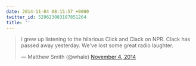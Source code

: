 ```yaml
---
date: 2014-11-04 08:15:57 +0000
twitter_id: 529623083187851264
title: ''
---
```


<blockquote class="twitter-tweet"><p lang="en" dir="ltr">I grew up listening to the hilarious Click and Clack on NPR. Clack has passed away yesterday. We&#39;ve lost some great radio laughter.</p>&mdash; Matthew Smith (@whale) <a href="https://twitter.com/whale/status/529611787868856320?ref_src=twsrc%5Etfw">November 4, 2014</a></blockquote>
<script async src="https://platform.twitter.com/widgets.js" charset="utf-8"></script>
